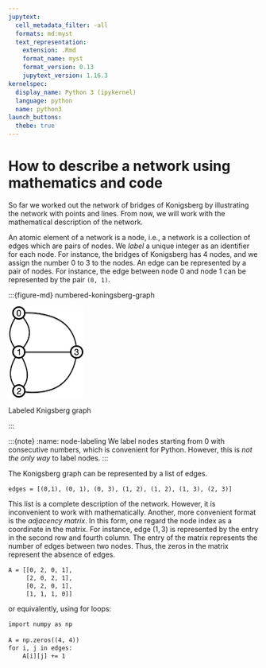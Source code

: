 ```yaml
---
jupytext:
  cell_metadata_filter: -all
  formats: md:myst
  text_representation:
    extension: .Rmd
    format_name: myst
    format_version: 0.13
    jupytext_version: 1.16.3
kernelspec:
  display_name: Python 3 (ipykernel)
  language: python
  name: python3
launch_buttons:
  thebe: true
---
```



# How to describe a network using mathematics and code

So far we worked out the network of bridges of Konigsberg by illustrating the network with points and lines.
From now, we will work with the mathematical description of the network.

An atomic element of a network is a node, i.e., a network is a collection of edges which are pairs of nodes.
We *label* a unique integer as an identifier for each node. For instance, the bridges of Konigsberg has 4 nodes, and we assign the number 0 to 3 to the nodes. An edge can be represented by a pair of nodes. For instance, the edge between node 0 and node 1 can be represented by the pair `(0, 1)`.


:::{figure-md} numbered-koningsberg-graph

<img src= "./figs/labeled-koningsberg.jpg" width="30%">

Labeled Knigsberg graph

:::

:::{note}
:name: node-labeling
We label nodes starting from 0 with consecutive numbers, which is convenient for Python. However, this is *not the only way* to label nodes.
:::

The Konigsberg graph can be represented by a list of edges.

```{code-cell} python
edges = [(0,1), (0, 1), (0, 3), (1, 2), (1, 2), (1, 3), (2, 3)]
```

This list is a complete description of the network. However, it is inconvenient to work with mathematically.
Another, more convenient format is the *adjacency matrix*.
In this form, one regard the node index as a coordinate in the matrix. For instance, edge $(1,3)$ is represented by the entry in the second row and fourth column. The entry of the matrix represents the number of edges between two nodes. Thus, the zeros in the matrix represent the absence of edges.

```{code-cell} ipython3
A = [[0, 2, 0, 1],
     [2, 0, 2, 1],
     [0, 2, 0, 1],
     [1, 1, 1, 0]]
```

or equivalently, using for loops:
```{code-cell} ipython3
import numpy as np

A = np.zeros((4, 4))
for i, j in edges:
    A[i][j] += 1
```